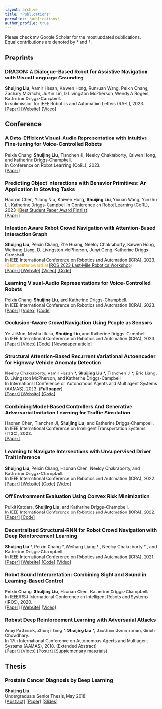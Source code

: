 ```yaml
---
layout: archive
title: "Publications"
permalink: /publications/
author_profile: true
---
```


Please check my [Google Scholar](https://scholar.google.com/citations?user=I4k7ukgAAAAJ&hl=en) for the most updated publications.  
Equal contributions are denoted by * and &dagger;.  

## Preprints
### **DRAGON: A Dialogue-Based Robot for Assistive Navigation with Visual Language Grounding**  
**Shuijing Liu**, Aamir Hasan, Kaiwen Hong, Runxuan Wang, Peixin Chang, Zachary Mizrachi, Justin Lin, D Livingston McPherson, Wendy A Rogers, Katherine Driggs-Campbell.      
In submission for IEEE Robotics and Automation Letters (RA-L), 2023.     
[[Paper]](https://arxiv.org/abs/2307.06924) [[Website]](https://sites.google.com/view/dragon-wayfinding) [[Video]](https://youtube.com/playlist?list=PLL4IPhbfiY3YkITpyLjeroak_wBn151pn&si=JNUKi5sOc7iRxJj0)  

## Conference
### **A Data-Efficient Visual-Audio Representation with Intuitive Fine-tuning for Voice-Controlled Robots**  
Peixin Chang, **Shuijing Liu**, Tianchen Ji, Neeloy Chakraborty, Kaiwen Hong, and Katherine Driggs-Champbell.   
In Conference on Robot Learning (CoRL), 2023.   
[[Paper]](https://openreview.net/pdf?id=dxOaNO8bge)  

### **Predicting Object Interactions with Behavior Primitives: An Application in Stowing Tasks**  
Haonan Chen, Yilong Niu, Kaiwen Hong, **Shuijing Liu**, Yixuan Wang, Yunzhu Li, Katherine Driggs-Campbell 
In Conference on Robot Learning (CoRL), 2023. <span style="color:orange">([Best Student Paper Award Finalist](https://www.corl2023.org/awards))</span>      
[[Paper]](https://openreview.net/pdf?id=VH6WIPF4Sj)  

### **Intention Aware Robot Crowd Navigation with Attention-Based Interaction Graph**    
**Shuijing Liu**, Peixin Chang, Zhe Huang, Neeloy Chakraborty, Kaiwen Hong, Weihang Liang, D. Livingston McPherson, Junyi Geng, Katherine Driggs-Campbell.  
In IEEE International Conference on Robotics and Automation (ICRA), 2023.   
<span style="color:orange">(Best poster award at [IROS 2023 Last-Mile Robotics Workshop](https://www.lastmilerobotics.dfl.ae/home))</span>        
[[Paper]](https://arxiv.org/abs/2203.01821) [[Website]](https://sites.google.com/view/intention-aware-crowdnav/home) [[Video]](https://www.youtube.com/watch?v=nxpxhF019VA) [[Code]](https://github.com/Shuijing725/CrowdNav_Prediction_AttnGraph)  

### **Learning Visual-Audio Representations for Voice-Controlled Robots**  
Peixin Chang, **Shuijing Liu**, and Katherine Driggs-Champbell.   
In IEEE International Conference on Robotics and Automation (ICRA), 2023.   
[[Paper]](https://arxiv.org/abs/2109.02823) [[Video]](https://www.youtube.com/watch?v=T83uUzSJpN4) [[Code]](https://github.com/PeixinC/VoiceControlledRobot-VAR)    

### **Occlusion-Aware Crowd Navigation Using People as Sensors**  
Ye-Ji Mun, Masha Itkina, **Shuijing Liu**, and Katherine Driggs-Campbell.   
In IEEE International Conference on Robotics and Automation (ICRA), 2023.  
[[Paper]](https://arxiv.org/abs/2210.00552) [[Video]](https://www.youtube.com/watch?v=BG5s7w5BdME) [[Code]](https://github.com/yejimun/PaS_CrowdNav) [[Newspaper article]](https://techxplore.com/news/2022-11-autonomous-mobile-robots-crowded-spaces.html)      

### **Structural Attention-Based Recurrent Variational Autoencoder for Highway Vehicle Anomaly Detection**  
Neeloy Chakraborty, Aamir Hasan *, __Shuijing Liu__ *, Tianchen Ji *, Eric Liang, D. Livingston McPherson, and Katherine Driggs-Campbell  
In International Conference on Autonomous Agents and Multiagent Systems (AAMAS), 2023. (**Full paper**)   
[[Paper]](https://arxiv.org/abs/2301.03634) [[Website]](https://sites.google.com/illinois.edu/saber-vae) [[Code]](https://gitlab.engr.illinois.edu/hubris/highway-anomaly-detection)  


### **Combining Model-Based Controllers And Generative Adversarial Imitation Learning for Traffic Simulation**  
Haonan Chen, Tianchen Ji, **Shuijing Liu**, and Katherine Driggs-Champbell.   
In IEEE International Conference on Intelligent Transportation Systems (ITSC), 2022.  
[[Paper]](https://ieeexplore.ieee.org/abstract/document/9922261)  

### **Learning to Navigate Intersections with Unsupervised Driver Trait Inference**  
**Shuijing Liu**, Peixin Chang, Haonan Chen, Neeloy Chakraborty, and Katherine Driggs-Champbell.   
In IEEE International Conference on Robotics and Automation (ICRA), 2022.  
[[Paper]](https://arxiv.org/abs/2109.06783) [[Website]](https://sites.google.com/illinois.edu/vae-trait-inference/home) [[Code]](https://github.com/Shuijing725/VAE_trait_inference) [[Video]](https://www.youtube.com/watch?v=wqbgsjSvkAo&t=1s)

### **Off Environment Evaluation Using Convex Risk Minimization**  
Pulkit Katdare, **Shuijing Liu**, and Katherine Driggs-Champbell.   
In IEEE International Conference on Robotics and Automation (ICRA), 2022.   
[[Paper]](https://arxiv.org/abs/2112.11532) [[Code]](https://github.com/pulkitkatdare/offenveval)

### **Decentralized Structural-RNN for Robot Crowd Navigation with Deep Reinforcement Learning**  
__Shuijing Liu__ *, Peixin Chang *, Weihang Liang &dagger; , Neeloy Chakraborty &dagger; , and Katherine Driggs-Champbell.   
In IEEE International Conference on Robotics and Automation (ICRA), 2021.   
[[Paper]](https://arxiv.org/abs/2011.04820) [[Website]](https://sites.google.com/illinois.edu/crowdnav-dsrnn/home) [[Code]](https://github.com/Shuijing725/CrowdNav_DSRNN) [[Video]](https://youtu.be/bYO-1IAjzgY)

### **Robot Sound Interpretation: Combining Sight and Sound in Learning-Based Control**  
Peixin Chang, **Shuijing Liu**, Haonan Chen, Katherine Driggs-Champbell.   
In IEEE/RSJ International Conference on Intelligent Robots and Systems (IROS), 2020.    
[[Paper]](https://arxiv.org/abs/1909.09172) [[Website]](https://sites.google.com/site/changpeixin/home/Research/robot_sound_interpretation) [[Video]](https://www.youtube.com/watch?v=0ONGQwhGn_Y)

### **Robust Deep Reinforcement Learning with Adversarial Attacks**  
Anay Pattanaik, Zhenyi Tang *, __Shuijing Liu__ *, Gautham Bommannan, Girish Chowdhary.   
In 17th International Conference on Autonomous Agents and Multiagent Systems (AAMAS), 2018. (Extended Abstract)  
[[Paper]](https://arxiv.org/abs/1712.03632) [[Video]](https://www.youtube.com/watch?v=8xPaca3cjEU) [[Poster]](/files/daslab_poster.pdf) [[Supplementary materials]](https://shuijing725.github.io/files/Supplementary_for_Robust_Deep_Reinforcement_Learning_with_Adversarial_Attacks.pdf)

## Thesis

### **Prostate Cancer Diagnosis by Deep Learning**  
**Shuijing Liu**.   
Undergraduate Senior Thesis, May 2018.   
[[Abstract]](https://www.ideals.illinois.edu/handle/2142/100023) [[Paper]](/files/ECE499-Sp2018-liu-Shuijing.pdf) [[Slides]](/files/senior_thesis_presentation.pdf)